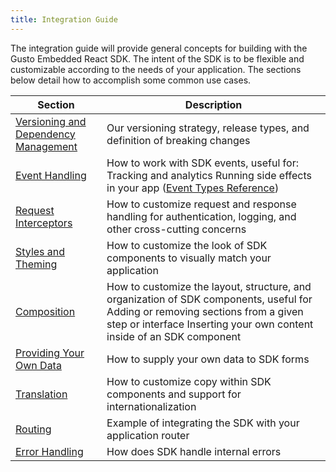 ```yaml
---
title: Integration Guide
---
```


The integration guide will provide general concepts for building with the Gusto Embedded React SDK. The intent of the SDK is to be flexible and customizable according to the needs of your application. The sections below detail how to accomplish some common use cases.

| Section                                                | Description                                                                                                                                                                                             |
| ------------------------------------------------------ | ------------------------------------------------------------------------------------------------------------------------------------------------------------------------------------------------------- |
| [Versioning and Dependency Management](doc:versioning) | Our versioning strategy, release types, and definition of breaking changes                                                                                                                              |
| [Event Handling](doc:event-handling)                   | How to work with SDK events, useful for: Tracking and analytics Running side effects in your app ([Event Types Reference](doc:event-types))                                                             |
| [Request Interceptors](doc:request-interceptors)       | How to customize request and response handling for authentication, logging, and other cross-cutting concerns                                                                                            |
| [Styles and Theming](doc:styles-and-theming)           | How to customize the look of SDK components to visually match your application                                                                                                                          |
| [Composition](doc:composition)                         | How to customize the layout, structure, and organization of SDK components, useful for Adding or removing sections from a given step or interface Inserting your own content inside of an SDK component |
| [Providing Your Own Data](doc:providing-your-own-data) | How to supply your own data to SDK forms                                                                                                                                                                |
| [Translation](doc:translation)                         | How to customize copy within SDK components and support for internationalization                                                                                                                        |
| [Routing](doc:routing)                                 | Example of integrating the SDK with your application router                                                                                                                                             |
| [Error Handling](doc:error-handling-in-the-react-sdk)  | How does SDK handle internal errors                                                                                                                                                                     |
